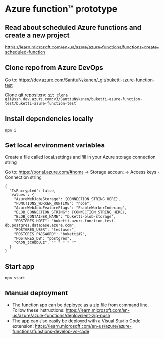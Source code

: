 # Azure function™ prototype

## Read about scheduled Azure functions and create a new project

https://learn.microsoft.com/en-us/azure/azure-functions/functions-create-scheduled-function

## Clone repo from Azure DevOps

Go to: https://dev.azure.com/SanttuNykanen/_git/buketti-azure-function-test

Clone git repository: `git clone git@ssh.dev.azure.com:v3/SanttuNykanen/buketti-azure-function-test/buketti-azure-function-test`

## Install dependencies locally

`npm i`

## Set local environment variables

Create a file called local.settings and fill in your Azure storage connection string

Go to: https://portal.azure.com/#home -> Storage account -> Access keys - Connection string

```
{
  "IsEncrypted": false,
  "Values": {
    "AzureWebJobsStorage": {CONNECTION_STRING_HERE},
    "FUNCTIONS_WORKER_RUNTIME": "node",
    "AzureWebJobsFeatureFlags": "EnableWorkerIndexing",
    "BLOB_CONNECTION_STRING": {CONNECTION_STRING_HERE},
    "BLOB_CONTAINER_NAME": "buketti-blob-storage",
    "POSTGRES_HOST": "buketti-azure-function-test-db.postgres.database.azure.com",
    "POSTGRES_USER": "testuser",
    "POSTGRES_PASSWORD": "buketti#2",
    "POSTGRES_DB": "postgres",
    "CRON_SCHEDULE": "* * * * *"
  }
}
```

## Start app

`npm start`

## Manual deployment

* The function app can be deployed as a zip file from command line. Follow these instructions: https://learn.microsoft.com/en-us/azure/azure-functions/deployment-zip-push
* The app can also easily be deployed with a Visual Studio Code extension: https://learn.microsoft.com/en-us/azure/azure-functions/functions-develop-vs-code

